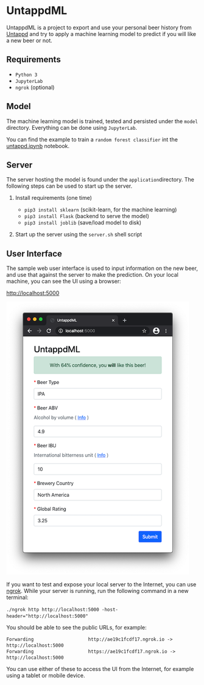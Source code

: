 # UntappdML

UntappdML is a project to export and use your personal beer history from <a href="https://untappd.com">Untappd</a> and try to apply a machine learning model to predict if you will like a new beer or not.

## Requirements

- `Python 3`
- `JupyterLab`
- `ngrok` (optional)

## Model

The machine learning model is trained, tested and persisted under the `model` directory. Everything can be done using `JupyterLab`.

You can find the example to train a `random forest classifier` int the <a href="https://github.com/tutikka/UntappdML/blob/master/model/untappd.ipynb">untappd.ipynb</a> notebook.

## Server

The server hosting the model is found under the `application`directory. The following steps can be used to start up the server.

1. Install requirements (one time)

   - `pip3 install sklearn` (scikit-learn, for the machine learning)
   - `pip3 install Flask` (backend to serve the model)
   - `pip3 install joblib` (save/load model to disk)

2. Start up the server using the `server.sh` shell script

## User Interface

The sample web user interface is used to input information on the new beer, and use that against the server to make the prediction. On your local machine, you can see the UI using a browser:

<a href="http://localhost:5000">http://localhost:5000</a>

![Image](https://github.com/tutikka/UntappdML/blob/master/screenshots/screenshot.png)

If you want to test and expose your local server to the Internet, you can use <a href="https://ngrok.com">ngrok</a>. While your server is running, run the following command in a new terminal:

`./ngrok http http://localhost:5000 -host-header="http://localhost:5000"`

You should be able to see the public URLs, for example:

```
Forwarding                    http://ae19c1fcdf17.ngrok.io -> http://localhost:5000  
Forwarding                    https://ae19c1fcdf17.ngrok.io -> http://localhost:5000
```

You can use either of these to access the UI from the Internet, for example using a tablet or mobile device.
